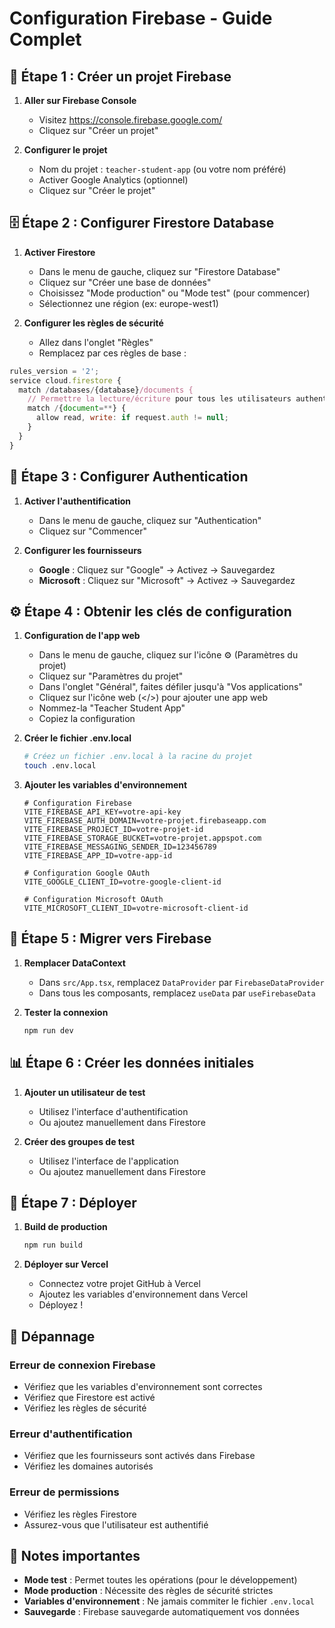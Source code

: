 # Configuration Firebase - Guide Complet

## 🚀 Étape 1 : Créer un projet Firebase

1. **Aller sur Firebase Console**
   - Visitez https://console.firebase.google.com/
   - Cliquez sur "Créer un projet"

2. **Configurer le projet**
   - Nom du projet : `teacher-student-app` (ou votre nom préféré)
   - Activer Google Analytics (optionnel)
   - Cliquez sur "Créer le projet"

## 🗄️ Étape 2 : Configurer Firestore Database

1. **Activer Firestore**
   - Dans le menu de gauche, cliquez sur "Firestore Database"
   - Cliquez sur "Créer une base de données"
   - Choisissez "Mode production" ou "Mode test" (pour commencer)
   - Sélectionnez une région (ex: europe-west1)

2. **Configurer les règles de sécurité**
   - Allez dans l'onglet "Règles"
   - Remplacez par ces règles de base :

```javascript
rules_version = '2';
service cloud.firestore {
  match /databases/{database}/documents {
    // Permettre la lecture/écriture pour tous les utilisateurs authentifiés
    match /{document=**} {
      allow read, write: if request.auth != null;
    }
  }
}
```

## 🔐 Étape 3 : Configurer Authentication

1. **Activer l'authentification**
   - Dans le menu de gauche, cliquez sur "Authentication"
   - Cliquez sur "Commencer"

2. **Configurer les fournisseurs**
   - **Google** : Cliquez sur "Google" → Activez → Sauvegardez
   - **Microsoft** : Cliquez sur "Microsoft" → Activez → Sauvegardez

## ⚙️ Étape 4 : Obtenir les clés de configuration

1. **Configuration de l'app web**
   - Dans le menu de gauche, cliquez sur l'icône ⚙️ (Paramètres du projet)
   - Cliquez sur "Paramètres du projet"
   - Dans l'onglet "Général", faites défiler jusqu'à "Vos applications"
   - Cliquez sur l'icône web (</>) pour ajouter une app web
   - Nommez-la "Teacher Student App"
   - Copiez la configuration

2. **Créer le fichier .env.local**
   ```bash
   # Créez un fichier .env.local à la racine du projet
   touch .env.local
   ```

3. **Ajouter les variables d'environnement**
   ```env
   # Configuration Firebase
   VITE_FIREBASE_API_KEY=votre-api-key
   VITE_FIREBASE_AUTH_DOMAIN=votre-projet.firebaseapp.com
   VITE_FIREBASE_PROJECT_ID=votre-projet-id
   VITE_FIREBASE_STORAGE_BUCKET=votre-projet.appspot.com
   VITE_FIREBASE_MESSAGING_SENDER_ID=123456789
   VITE_FIREBASE_APP_ID=votre-app-id

   # Configuration Google OAuth
   VITE_GOOGLE_CLIENT_ID=votre-google-client-id

   # Configuration Microsoft OAuth
   VITE_MICROSOFT_CLIENT_ID=votre-microsoft-client-id
   ```

## 🔄 Étape 5 : Migrer vers Firebase

1. **Remplacer DataContext**
   - Dans `src/App.tsx`, remplacez `DataProvider` par `FirebaseDataProvider`
   - Dans tous les composants, remplacez `useData` par `useFirebaseData`

2. **Tester la connexion**
   ```bash
   npm run dev
   ```

## 📊 Étape 6 : Créer les données initiales

1. **Ajouter un utilisateur de test**
   - Utilisez l'interface d'authentification
   - Ou ajoutez manuellement dans Firestore

2. **Créer des groupes de test**
   - Utilisez l'interface de l'application
   - Ou ajoutez manuellement dans Firestore

## 🚀 Étape 7 : Déployer

1. **Build de production**
   ```bash
   npm run build
   ```

2. **Déployer sur Vercel**
   - Connectez votre projet GitHub à Vercel
   - Ajoutez les variables d'environnement dans Vercel
   - Déployez !

## 🔧 Dépannage

### Erreur de connexion Firebase
- Vérifiez que les variables d'environnement sont correctes
- Vérifiez que Firestore est activé
- Vérifiez les règles de sécurité

### Erreur d'authentification
- Vérifiez que les fournisseurs sont activés dans Firebase
- Vérifiez les domaines autorisés

### Erreur de permissions
- Vérifiez les règles Firestore
- Assurez-vous que l'utilisateur est authentifié

## 📝 Notes importantes

- **Mode test** : Permet toutes les opérations (pour le développement)
- **Mode production** : Nécessite des règles de sécurité strictes
- **Variables d'environnement** : Ne jamais commiter le fichier `.env.local`
- **Sauvegarde** : Firebase sauvegarde automatiquement vos données 